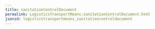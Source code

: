 ```yaml
---
title: sanitationControlDocument
permalink: LogisticsTransportMeans.sanitationControlDocument.html
jsonid: logisticstransportmeans_sanitationcontroldocument
---
```


